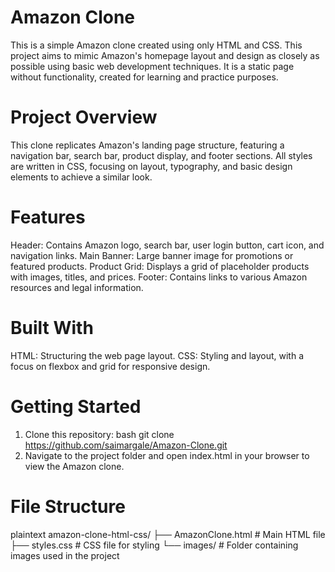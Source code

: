 # Amazon Clone

This is a simple Amazon clone created using only HTML and CSS. This project aims to mimic Amazon's homepage layout and design as closely as possible using basic web development techniques. It is a static page without functionality, created for learning and practice purposes.

# Project Overview
This clone replicates Amazon's landing page structure, featuring a navigation bar, search bar, product display, and footer sections. All styles are written in CSS, focusing on layout, typography, and basic design elements to achieve a similar look.

# Features
Header: Contains Amazon logo, search bar, user login button, cart icon, and navigation links.
Main Banner: Large banner image for promotions or featured products.
Product Grid: Displays a grid of placeholder products with images, titles, and prices.
Footer: Contains links to various Amazon resources and legal information.

# Built With
HTML: Structuring the web page layout.
CSS: Styling and layout, with a focus on flexbox and grid for responsive design.

# Getting Started
1. Clone this repository:
bash
git clone https://github.com/saimargale/Amazon-Clone.git
2. Navigate to the project folder and open index.html in your browser to view the Amazon clone.

# File Structure
plaintext
amazon-clone-html-css/
├── AmazonClone.html           # Main HTML file
├── styles.css           # CSS file for styling
└── images/              # Folder containing images used in the project

